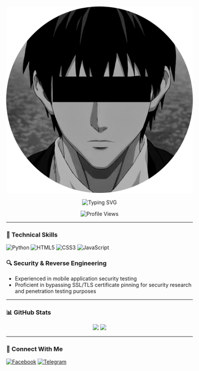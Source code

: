 ![Profile Banner](./MUH4MM4D-SH4KIB.png)

<div align="center">
  <img src="https://readme-typing-svg.herokuapp.com?font=Caveat+Brush&size=30&pause=1000&color=000115&center=true&random=false&width=435&lines=It's+Me+Muhammad+Shakib" alt="Typing SVG" />
  
  ![Profile Views](https://komarev.com/ghpvc/?username=MUH4MM4D-SH4KIB&label=Profile+views&color=000115&style=for-the-badge)
</div>

---

### 💼 Technical Skills

![Python](https://img.shields.io/badge/Python-3776AB?style=for-the-badge&logo=python&logoColor=white)
![HTML5](https://img.shields.io/badge/HTML5-E34F26?style=for-the-badge&logo=html5&logoColor=white)
![CSS3](https://img.shields.io/badge/CSS3-1572B6?style=for-the-badge&logo=css3&logoColor=white)
![JavaScript](https://img.shields.io/badge/JavaScript-F7DF1E?logo=JavaScript&logoColor=000&style=for-the-badge)

### 🔍 Security & Reverse Engineering
- Experienced in mobile application security testing  
- Proficient in bypassing SSL/TLS certificate pinning for security research and penetration testing purposes

---

### 📊 GitHub Stats

<div align="center">
  <img src="https://github-readme-stats.vercel.app/api?username=MUH4MM4D-SH4KIB&show_icons=true&theme=synthwave" width="48%" />
  <img src="https://github-readme-stats.vercel.app/api/top-langs/?username=MUH4MM4D-SH4KIB&langs_count=10&theme=tokyonight&layout=compact" width="48%" />
</div>

---

### 📱 Connect With Me

[![Facebook](https://img.shields.io/badge/Facebook-%231877F2.svg?&style=for-the-badge&logo=Facebook&logoColor=white)](https://facebook.com/yourprofile)
[![Telegram](https://img.shields.io/badge/Telegram-%232CA5E0.svg?&style=for-the-badge&logo=telegram&logoColor=white)](https://t.me/yourhandle)
